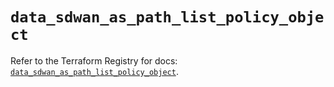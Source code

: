 # `data_sdwan_as_path_list_policy_object`

Refer to the Terraform Registry for docs: [`data_sdwan_as_path_list_policy_object`](https://registry.terraform.io/providers/ciscodevnet/sdwan/0.8.0/docs/data-sources/as_path_list_policy_object).
